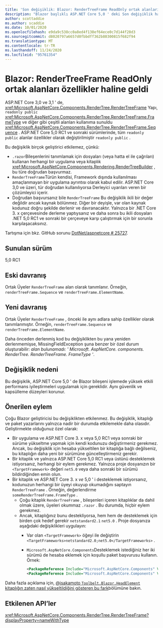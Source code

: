 ```yaml
---
title: 'Son değişiklik: Blazor: RenderTreeFrame ReadOnly ortak alanları özellikler haline geldi'
description: "Blazor başlıklı ASP.NET Core 5,0 ' deki Son değişiklik hakkında bilgi edinin: RenderTreeFrame ReadOnly ortak alanları özellikler haline geldi"
author: scottaddie
ms.author: scaddie
ms.date: 10/01/2020
ms.openlocfilehash: e9da9c538cc0a8ed4f138ef64ece0c7d144f28d3
ms.sourcegitcommit: d8020797a6657d0fbbdff362b80300815f682f94
ms.translationtype: MT
ms.contentlocale: tr-TR
ms.lasthandoff: 11/24/2020
ms.locfileid: "95761354"
---
```

# <a name="blazor-rendertreeframe-readonly-public-fields-have-become-properties"></a>Blazor: RenderTreeFrame ReadOnly ortak alanları özellikler haline geldi

ASP.NET Core 3,0 ve 3,1 ' de, <xref:Microsoft.AspNetCore.Components.RenderTree.RenderTreeFrame> Yapı, `readonly public` <xref:Microsoft.AspNetCore.Components.RenderTree.RenderTreeFrame.FrameType> ve diğer gibi çeşitli alanları kullanıma sunuldu <xref:Microsoft.AspNetCore.Components.RenderTree.RenderTreeFrame.Sequence> . ASP.NET Core 5,0 RC1 ve sonraki sürümlerinde, tüm `readonly public` alanlar özellikler olarak değiştirilmiştir `readonly public` .

Bu değişiklik birçok geliştirici etkilemez, çünkü:

* `.razor`Bileşenlerini tanımlamak için dosyaları (veya hatta el ile çağrıları) kullanan herhangi bir uygulama veya kitaplık <xref:Microsoft.AspNetCore.Components.Rendering.RenderTreeBuilder> , bu türe doğrudan başvurmaz.
* `RenderTreeFrame`Türün kendisi, Framework dışında kullanılması amaçlanmayan bir uygulama ayrıntısı olarak kabul edilir. ASP.NET Core 3,0 ve üzeri, tür doğrudan kullanılıyorsa Derleyici uyarıları veren bir çözümleyici içerir.
* Doğrudan başvursanız bile `RenderTreeFrame` Bu değişiklik ikili bir değer değildir ancak kaynak bölünmez. Diğer bir deyişle, var olan kaynak kodunuz doğru şekilde derlenir ve davranacaktır. Yalnızca bir .NET Core 3. x çerçevesinde derleme yaptıysanız ve daha sonra bu ikili dosyaları .NET 5,0 RC1 ve sonraki bir çerçeveye karşı çalıştırmak için bir sorunla karşılaşacaksınız.

Tartışma için bkz. GitHub sorunu [DotNet/aspnetcore # 25727](https://github.com/dotnet/aspnetcore/issues/25727).

## <a name="version-introduced"></a>Sunulan sürüm

5,0 RC1

## <a name="old-behavior"></a>Eski davranış

Ortak Üyeler `RenderTreeFrame` alan olarak tanımlanır. Örneğin, `renderTreeFrame.Sequence` ve `renderTreeFrame.ElementName`.

## <a name="new-behavior"></a>Yeni davranış

Ortak Üyeler `RenderTreeFrame` , önceki ile aynı adlara sahip özellikler olarak tanımlanmıştır. Örneğin, `renderTreeFrame.Sequence` ve `renderTreeFrame.ElementName`.

Daha önceden derlenmiş kod bu değişiklikten bu yana yeniden derlenmemişse, MissingFieldException şuna benzer bir özel durum oluşturabilir: *alan bulunamadı: ' Microsoft. AspNetCore. components. RenderTree. RenderTreeFrame. FrameType '*.

## <a name="reason-for-change"></a>Değişiklik nedeni

Bu değişiklik, ASP.NET Core 5,0 ' de Blazor bileşeni işlemede yüksek etkili performans iyileştirmeleri uygulamak için gereklidir. Aynı güvenlik ve kapsülleme düzeyleri korunur.

## <a name="recommended-action"></a>Önerilen eylem

Çoğu Blazor geliştiricisi bu değişiklikten etkilenmez. Bu değişiklik, kitaplığı ve paket yazarlarını yalnızca nadir bir durumda etkilemekle daha olasıdır. Geliştirmekte olduğunuz özel olarak:

* Bir uygulama ve ASP.NET Core 3. x veya 5,0 RC1 veya sonraki bir sürüme yükseltme yapmak için kendi kodunuzu değiştirmeniz gerekmez. Ancak, bu değişiklik için hesaba yükseltilen bir kitaplığa bağlı değilseniz, bu kitaplığın daha yeni bir sürümüne güncelleştirmeniz gerekir.
* Bir kitaplık ve yalnızca ASP.NET Core 5,0 RC1 veya üstünü desteklemek istiyorsanız, herhangi bir eylem gerekmez. Yalnızca proje dosyanızın bir `<TargetFramework>` değeri `net5.0` veya daha sonraki bir sürümü bildirdiğinden emin olun.
* Bir kitaplık ve ASP.NET Core 3. x *ve* 5,0 ' i desteklemek istiyorsanız, kodunuzun herhangi bir üyeyi okuyup okumadığını saptayın `RenderTreeFrame` . Örneğin, değerlendirme `someRenderTreeFrame.FrameType` .
  * Çoğu kitaplık `RenderTreeFrame` , bileşenleri içeren kitaplıklar da dahil olmak üzere, üyeleri okummaz `.razor` . Bu durumda, hiçbir eylem gerekmez.
  * Ancak, kitaplığınız bunu destekliyorsa, hem hem de desteklemek için birden çok hedef gerekir `netstandard2.1` `net5.0` . Proje dosyanıza aşağıdaki değişiklikleri uygulayın:
    * Var olan `<TargetFramework>` öğeyi ile değiştirin `<TargetFrameworks>netstandard2.0;net5.0</TargetFrameworks>` .
    * `Microsoft.AspNetCore.Components`Desteklemek istediğiniz her iki sürümü de hesaba eklemek için koşullu paket başvurusu kullanın. Örnek:

        ```xml
        <PackageReference Include="Microsoft.AspNetCore.Components" Version="3.0.0" Condition="'$(TargetFramework)' == 'netstandard2.0'" />
        <PackageReference Include="Microsoft.AspNetCore.Components" Version="5.0.0-rc.1.*" Condition="'$(TargetFramework)' != 'netstandard2.0'" />
        ```

Daha fazla açıklama için, [ @jsakamoto `Toolbelt.Blazor.HeadElement` kitaplığın zaten nasıl yükseltildiğini gösteren bu fark](https://github.com/jsakamoto/Toolbelt.Blazor.HeadElement/commit/090df430ba725f9420d412753db8104e8c32bf51)bölümüne bakın.

## <a name="affected-apis"></a>Etkilenen API’ler

<xref:Microsoft.AspNetCore.Components.RenderTree.RenderTreeFrame?displayProperty=nameWithType>

<!--

### Category

ASP.NET Core

### Affected APIs

`T:Microsoft.AspNetCore.Components.RenderTree.RenderTreeFrame`

-->
